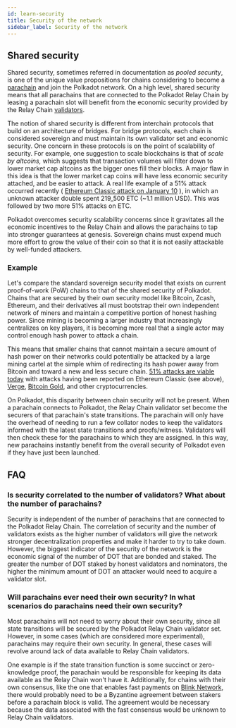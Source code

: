 ```yaml
---
id: learn-security
title: Security of the network
sidebar_label: Security of the network
---
```


<!-- no change needed -->

## Shared security

Shared security, sometimes referred in documentation as _pooled security_, is one of the unique
value propositions for chains considering to become a [parachain](learn-parachains.md) and join the
Polkadot network. On a high level, shared security means that all parachains that are connected to
the Polkadot Relay Chain by leasing a parachain slot will benefit from the economic security
provided by the Relay Chain [validators](learn-validator.md).

The notion of shared security is different from interchain protocols that build on an architecture
of bridges. For bridge protocols, each chain is considered sovereign and must maintain its own
validator set and economic security. One concern in these protocols is on the point of scalability
of security. For example, one suggestion to scale blockchains is that of _scale by altcoins,_ which
suggests that transaction volumes will filter down to lower market cap altcoins as the bigger ones
fill their blocks. A major flaw in this idea is that the lower market cap coins will have less
economic security attached, and be easier to attack. A real life example of a 51% attack occurred
recently (
[Ethereum Classic attack on January 10](https://cointelegraph.com/news/ethereum-classic-51-attack-the-reality-of-proof-of-work)
), in which an unknown attacker double spent 219_500 ETC (~1.1 million USD). This was followed by
two more 51% attacks on ETC.

Polkadot overcomes security scalability concerns since it gravitates all the economic incentives to
the Relay Chain and allows the parachains to tap into stronger guarantees at genesis. Sovereign
chains must expend much more effort to grow the value of their coin so that it is not easily
attackable by well-funded attackers.

### Example

Let's compare the standard sovereign security model that exists on current proof-of-work (PoW)
chains to that of the shared security of Polkadot. Chains that are secured by their own security
model like Bitcoin, Zcash, Ethereum, and their derivatives all must bootstrap their own independent
network of miners and maintain a competitive portion of honest hashing power. Since mining is
becoming a larger industry that increasingly centralizes on key players, it is becoming more real
that a single actor may control enough hash power to attack a chain.

This means that smaller chains that cannot maintain a secure amount of hash power on their networks
could potentially be attacked by a large mining cartel at the simple whim of redirecting its hash
power away from Bitcoin and toward a new and less secure chain.
[51% attacks are viable today](https://www.crypto51.app) with attacks having been reported on
Ethereum Classic (see above),
[Verge](https://coincentral.com/verge-suffers-51-attack-hard-forks-in-response/),
[Bitcoin Gold](https://bitcoingold.org/responding-to-attacks/), and other cryptocurrencies.

On Polkadot, this disparity between chain security will not be present. When a parachain connects to
Polkadot, the Relay Chain validator set become the securers of that parachain's state transitions.
The parachain will only have the overhead of needing to run a few collator nodes to keep the
validators informed with the latest state transitions and proofs/witness. Validators will then check
these for the parachains to which they are assigned. In this way, new parachains instantly benefit
from the overall security of Polkadot even if they have just been launched.

## FAQ

### Is security correlated to the number of validators? What about the number of parachains?

Security is independent of the number of parachains that are connected to the Polkadot Relay Chain.
The correlation of security and the number of validators exists as the higher number of validators
will give the network stronger decentralization properties and make it harder to try to take down.
However, the biggest indicator of the security of the network is the economic signal of the number
of DOT that are bonded and staked. The greater the number of DOT staked by honest validators and
nominators, the higher the minimum amount of DOT an attacker would need to acquire a validator slot.

### Will parachains ever need their own security? In what scenarios do parachains need their own security?

Most parachains will not need to worry about their own security, since all state transitions will be
secured by the Polkadot Relay Chain validator set. However, in some cases (which are considered more
experimental), parachains may require their own security. In general, these cases will revolve
around lack of data available to Relay Chain validators.

One example is if the state transition function is some succinct or zero-knowledge proof, the
parachain would be responsible for keeping its data available as the Relay Chain won't have it.
Additionally, for chains with their own consensus, like the one that enables fast payments on
[Blink Network](https://www.youtube.com/watch?v=sf5GMDlG7Uk), there would probably need to be a
Byzantine agreement between stakers before a parachain block is valid. The agreement would be
necessary because the data associated with the fast consensus would be unknown to Relay Chain
validators.
